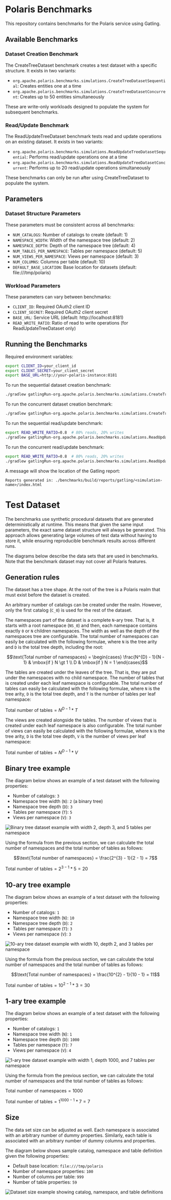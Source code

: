 # Polaris Benchmarks

This repository contains benchmarks for the Polaris service using Gatling.

## Available Benchmarks

### Dataset Creation Benchmark

The CreateTreeDataset benchmark creates a test dataset with a specific structure. It exists in two variants:

- `org.apache.polaris.benchmarks.simulations.CreateTreeDatasetSequential`: Creates entities one at a time
- `org.apache.polaris.benchmarks.simulations.CreateTreeDatasetConcurrent`: Creates up to 50 entities simultaneously

These are write-only workloads designed to populate the system for subsequent benchmarks.

### Read/Update Benchmark

The ReadUpdateTreeDataset benchmark tests read and update operations on an existing dataset. It exists in two variants:

- `org.apache.polaris.benchmarks.simulations.ReadUpdateTreeDatasetSequential`: Performs read/update operations one at a time
- `org.apache.polaris.benchmarks.simulations.ReadUpdateTreeDatasetConcurrent`: Performs up to 20 read/update operations simultaneously

These benchmarks can only be run after using CreateTreeDataset to populate the system.

## Parameters

### Dataset Structure Parameters

These parameters must be consistent across all benchmarks:

- `NUM_CATALOGS`: Number of catalogs to create (default: 1)
- `NAMESPACE_WIDTH`: Width of the namespace tree (default: 2)
- `NAMESPACE_DEPTH`: Depth of the namespace tree (default: 4)
- `NUM_TABLES_PER_NAMESPACE`: Tables per namespace (default: 5)
- `NUM_VIEWS_PER_NAMESPACE`: Views per namespace (default: 3)
- `NUM_COLUMNS`: Columns per table (default: 10)
- `DEFAULT_BASE_LOCATION`: Base location for datasets (default: file:///tmp/polaris)

### Workload Parameters

These parameters can vary between benchmarks:

- `CLIENT_ID`: Required OAuth2 client ID
- `CLIENT_SECRET`: Required OAuth2 client secret
- `BASE_URL`: Service URL (default: http://localhost:8181)
- `READ_WRITE_RATIO`: Ratio of read to write operations (for ReadUpdateTreeDataset only)

## Running the Benchmarks

Required environment variables:
```bash
export CLIENT_ID=your_client_id
export CLIENT_SECRET=your_client_secret
export BASE_URL=http://your-polaris-instance:8181
```

To run the sequential dataset creation benchmark:
```bash
./gradlew gatlingRun-org.apache.polaris.benchmarks.simulations.CreateTreeDatasetSequential
```

To run the concurrent dataset creation benchmark:
```bash
./gradlew gatlingRun-org.apache.polaris.benchmarks.simulations.CreateTreeDatasetConcurrent
```

To run the sequential read/update benchmark:
```bash
export READ_WRITE_RATIO=0.8  # 80% reads, 20% writes
./gradlew gatlingRun-org.apache.polaris.benchmarks.simulations.ReadUpdateTreeDatasetSequential
```

To run the concurrent read/update benchmark:
```bash
export READ_WRITE_RATIO=0.8  # 80% reads, 20% writes
./gradlew gatlingRun-org.apache.polaris.benchmarks.simulations.ReadUpdateTreeDatasetConcurrent
```

A message will show the location of the Gatling report:
```
Reports generated in: ./benchmarks/build/reports/gatling/<simulation-name>/index.html
```

# Test Dataset

The benchmarks use synthetic procedural datasets that are generated deterministically at runtime. This means that given the same input parameters, the exact same dataset structure will always be generated. This approach allows generating large volumes of test data without having to store it, while ensuring reproducible benchmark results across different runs.

The diagrams below describe the data sets that are used in benchmarks. Note that the benchmark dataset may not cover all Polaris features.

## Generation rules

The dataset has a tree shape. At the root of the tree is a Polaris realm that must exist before the dataset is created.

An arbitrary number of catalogs can be created under the realm. However, only the first catalog (`C_0`) is used for the rest of the dataset.

The namespaces part of the dataset is a complete `N`-ary tree. That is, it starts with a root namespace (`NS_0`) and then, each namespace contains exactly `0` or `N` children namespaces. The width as well as the depth of the namespaces tree are configurable. The total number of namespaces can easily be calculated with the following formulae, where `N` is the tree arity and `D` is the total tree depth, including the root:

$$\text{Total number of namespaces} =
\begin{cases}
    \frac{N^{D} - 1}{N - 1} & \mbox{if } N \gt 1 \\
    D & \mbox{if } N = 1
\end{cases}$$

The tables are created under the leaves of the tree. That is, they are put under the namespaces with no child namespace. The number of tables that is created under each leaf namespace is configurable. The total number of tables can easily be calculated with the following formulae, where `N` is the tree arity, `D` is the total tree depth, and `T` is the number of tables per leaf namespace:

Total number of tables = *N*<sup>*D* − 1</sup> \* *T*

The views are created alongside the tables. The number of views that is created under each leaf namespace is also configurable. The total number of views can easily be calculated with the following formulae, where `N` is the tree arity, `D` is the total tree depth, `V` is the number of views per leaf namespace:

Total number of tables = *N*<sup>*D* − 1</sup> \* *V*

## Binary tree example

The diagram below shows an example of a test dataset with the following properties:

-   Number of catalogs: `3`
-   Namespace tree width (`N`): `2` (a binary tree)
-   Namespace tree depth (`D`): `3`
-   Tables per namespace (`T`): `5`
-   Views per namespace (`V`): `3`

![Binary tree dataset example with width 2, depth 3, and 5 tables per namespace](docs/dataset-shape-2-3-5.png)

Using the formula from the previous section, we can calculate the total number of namespaces and the total number of tables as follows:

$$\text{Total number of namespaces} = \frac{2^{3} - 1}{2 - 1} = 7$$

Total number of tables = 2<sup>3 − 1</sup> \* 5 = 20

## 10-ary tree example

The diagram below shows an example of a test dataset with the following properties:

-   Number of catalogs: `1`
-   Namespace tree width (`N`): `10`
-   Namespace tree depth (`D`): `2`
-   Tables per namespace (`T`): `3`
-   Views per namespace (`V`): `3`

![10-ary tree dataset example with width 10, depth 2, and 3 tables per namespace](docs/dataset-shape-10-2-3.png)

Using the formula from the previous section, we can calculate the total number of namespaces and the total number of tables as follows:

$$\text{Total number of namespaces} = \frac{10^{2} - 1}{10 - 1} = 11$$

Total number of tables = 10<sup>2 − 1</sup> \* 3 = 30

## 1-ary tree example

The diagram below shows an example of a test dataset with the following properties:

-   Number of catalogs: `1`
-   Namespace tree width (`N`): `1`
-   Namespace tree depth (`D`): `1000`
-   Tables per namespace (`T`): `7`
-   Views per namespace (`V`): `4`

![1-ary tree dataset example with width 1, depth 1000, and 7 tables per namespace](docs/dataset-shape-1-1000-7.png)

Using the formula from the previous section, we can calculate the total number of namespaces and the total number of tables as follows:

Total number of namespaces = 1000

Total number of tables = 1<sup>1000 − 1</sup> \* 7 = 7

## Size

The data set size can be adjusted as well. Each namespace is associated with an arbitrary number of dummy properties. Similarly, each table is associated with an arbitrary number of dummy columns and properties.

The diagram below shows sample catalog, namespace and table definition given the following properties:

-   Default base location: `file:///tmp/polaris`
-   Number of namespace properties: `100`
-   Number of columns per table: `999`
-   Number of table properties: `59`

![Dataset size example showing catalog, namespace, and table definitions](docs/dataset-size.png)
